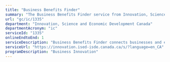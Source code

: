 ```yaml
---
title: "Business Benefits Finder"
summary: "The Business Benefits Finder service from Innovation, Science and Economic Development Canada is available end-to-end online, according to the GC Service Inventory."
url: "gc/ic/1335"
department: "Innovation, Science and Economic Development Canada"
departmentAcronym: "ic"
serviceId: "1335"
onlineEndtoEnd: 1
serviceDescription: "Business Benefits Finder connects businesses and entrepreneurs to all supports available Government-wide. Clients receive a tailored list of supports that matches business owners with programs that are right for them."
serviceUrl: "https://innovation.ised-isde.canada.ca/s/?language=en_CA"
programDescription: "Business Innovation"
---
```

